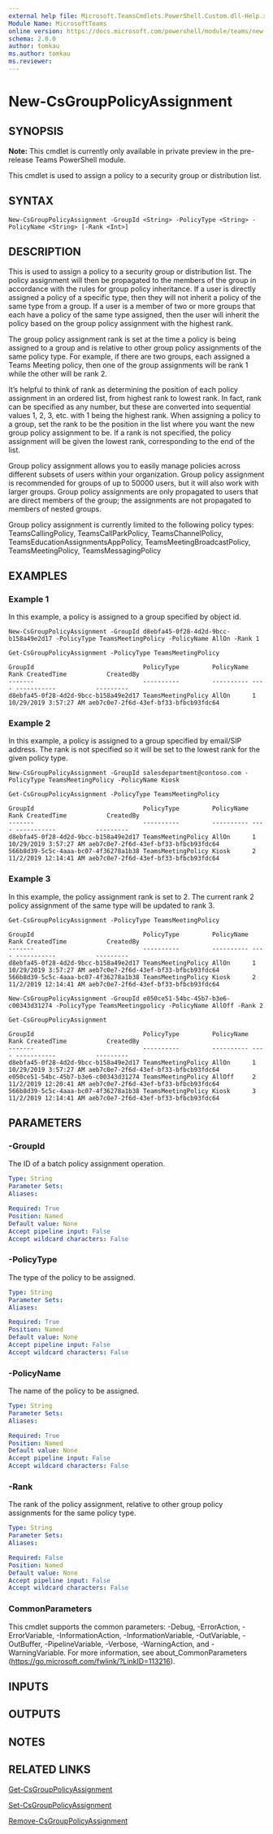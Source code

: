 ```yaml
---
external help file: Microsoft.TeamsCmdlets.PowerShell.Custom.dll-Help.xml
Module Name: MicrosoftTeams
online version: https://docs.microsoft.com/powershell/module/teams/new-csgrouppolicyassignment
schema: 2.0.0
author: tomkau
ms.author: tomkau
ms.reviewer:
---
```


# New-CsGroupPolicyAssignment

## SYNOPSIS

**Note:** This cmdlet is currently only available in private preview in the pre-release Teams PowerShell module.

This cmdlet is used to assign a policy to a security group or distribution list.

## SYNTAX

```
New-CsGroupPolicyAssignment -GroupId <String> -PolicyType <String> -PolicyName <String> [-Rank <Int>]
```

## DESCRIPTION
This is used to assign a policy to a security group or distribution list.  The policy assignment will then be propagated to the members of the group in accordance with the rules for group policy inheritance.  If a user is directly assigned a policy of a specific type, then they will not inherit a policy of the same type from a group.  If a user is a member of two or more groups that each have a policy of the same type assigned, then the user will inherit the policy based on the group policy assignment with the highest rank.

The group policy assignment rank is set at the time a policy is being assigned to a group and is relative to other group policy assignments of the same policy type.  For example, if there are two groups, each assigned a Teams Meeting policy, then one of the group assignments will be rank 1 while the other will be rank 2.

It’s helpful to think of rank as determining the position of each policy assignment in an ordered list, from highest rank to lowest rank.  In fact, rank can be specified as any number, but these are converted into sequential values 1, 2, 3, etc. with 1 being the highest rank.  When assigning a policy to a group, set the rank to be the position in the list where you want the new group policy assignment to be.  If a rank is not specified, the policy assignment will be given the lowest rank, corresponding to the end of the list.

Group policy assignment allows you to easily manage policies across different subsets of users within your organization. Group policy assignment is recommended for groups of up to 50000 users, but it will also work with larger groups. Group policy assignments are only propagated to users that are direct members of the group; the assignments are not propagated to members of nested groups.

Group policy assignment is currently limited to the following policy types:
TeamsCallingPolicy, TeamsCallParkPolicy, TeamsChannelPolicy, TeamsEducationAssignmentsAppPolicy, TeamsMeetingBroadcastPolicy, TeamsMeetingPolicy, TeamsMessagingPolicy

## EXAMPLES

### Example 1
In this example, a policy is assigned to a group specified by object id.

```
New-CsGroupPolicyAssignment -GroupId d8ebfa45-0f28-4d2d-9bcc-b158a49e2d17 -PolicyType TeamsMeetingPolicy -PolicyName AllOn -Rank 1

Get-CsGroupPolicyAssignment -PolicyType TeamsMeetingPolicy

GroupId                              PolicyType         PolicyName Rank CreatedTime           CreatedBy
-------                              ----------         ---------- ---- -----------           ---------
d8ebfa45-0f28-4d2d-9bcc-b158a49e2d17 TeamsMeetingPolicy AllOn      1    10/29/2019 3:57:27 AM aeb7c0e7-2f6d-43ef-bf33-bfbcb93fdc64
```

### Example 2
In this example, a policy is assigned to a group specified by email/SIP address.  The rank is not specified so it will be set to the lowest rank for the given policy type.

```
New-CsGroupPolicyAssignment -GroupId salesdepartment@contoso.com -PolicyType TeamsMeetingPolicy -PolicyName Kiosk

Get-CsGroupPolicyAssignment -PolicyType TeamsMeetingPolicy

GroupId                              PolicyType         PolicyName Rank CreatedTime           CreatedBy
-------                              ----------         ---------- ---- -----------           ---------
d8ebfa45-0f28-4d2d-9bcc-b158a49e2d17 TeamsMeetingPolicy AllOn      1    10/29/2019 3:57:27 AM aeb7c0e7-2f6d-43ef-bf33-bfbcb93fdc64
566b8d39-5c5c-4aaa-bc07-4f36278a1b38 TeamsMeetingPolicy Kiosk      2    11/2/2019 12:14:41 AM aeb7c0e7-2f6d-43ef-bf33-bfbcb93fdc64
```

### Example 3
In this example, the policy assignment rank is set to 2.  The current rank 2 policy assignment of the same type will be updated to rank 3.

```
Get-CsGroupPolicyAssignment -PolicyType TeamsMeetingPolicy

GroupId                              PolicyType         PolicyName Rank CreatedTime           CreatedBy
-------                              ----------         ---------- ---- -----------           ---------
d8ebfa45-0f28-4d2d-9bcc-b158a49e2d17 TeamsMeetingPolicy AllOn      1    10/29/2019 3:57:27 AM aeb7c0e7-2f6d-43ef-bf33-bfbcb93fdc64
566b8d39-5c5c-4aaa-bc07-4f36278a1b38 TeamsMeetingPolicy Kiosk      2    11/2/2019 12:14:41 AM aeb7c0e7-2f6d-43ef-bf33-bfbcb93fdc64

New-CsGroupPolicyAssignment -GroupId e050ce51-54bc-45b7-b3e6-c00343d31274 -PolicyType TeamsMeetingpolicy -PolicyName AllOff -Rank 2

Get-CsGroupPolicyAssignment

GroupId                              PolicyType         PolicyName Rank CreatedTime           CreatedBy
-------                              ----------         ---------- ---- -----------           ---------
d8ebfa45-0f28-4d2d-9bcc-b158a49e2d17 TeamsMeetingPolicy AllOn      1    10/29/2019 3:57:27 AM aeb7c0e7-2f6d-43ef-bf33-bfbcb93fdc64
e050ce51-54bc-45b7-b3e6-c00343d31274 TeamsMeetingPolicy AllOff     2    11/2/2019 12:20:41 AM aeb7c0e7-2f6d-43ef-bf33-bfbcb93fdc64
566b8d39-5c5c-4aaa-bc07-4f36278a1b38 TeamsMeetingPolicy Kiosk      3    11/2/2019 12:14:41 AM aeb7c0e7-2f6d-43ef-bf33-bfbcb93fdc64
```

## PARAMETERS

### -GroupId
The ID of a batch policy assignment operation.

```yaml
Type: String
Parameter Sets:
Aliases:

Required: True
Position: Named
Default value: None
Accept pipeline input: False
Accept wildcard characters: False
```

### -PolicyType
The type of the policy to be assigned.

```yaml
Type: String
Parameter Sets:
Aliases:

Required: True
Position: Named
Default value: None
Accept pipeline input: False
Accept wildcard characters: False
```

### -PolicyName
The name of the policy to be assigned.

```yaml
Type: String
Parameter Sets:
Aliases:

Required: True
Position: Named
Default value: None
Accept pipeline input: False
Accept wildcard characters: False
```

### -Rank
The rank of the policy assignment, relative to other group policy assignments for the same policy type.

```yaml
Type: String
Parameter Sets:
Aliases:

Required: False
Position: Named
Default value: None
Accept pipeline input: False
Accept wildcard characters: False
```

### CommonParameters
This cmdlet supports the common parameters: -Debug, -ErrorAction, -ErrorVariable, -InformationAction, -InformationVariable, -OutVariable, -OutBuffer, -PipelineVariable, -Verbose, -WarningAction, and -WarningVariable.
For more information, see about_CommonParameters (https://go.microsoft.com/fwlink/?LinkID=113216).

## INPUTS

## OUTPUTS

## NOTES

## RELATED LINKS

[Get-CsGroupPolicyAssignment]()

[Set-CsGroupPolicyAssignment]()

[Remove-CsGroupPolicyAssignment]()

